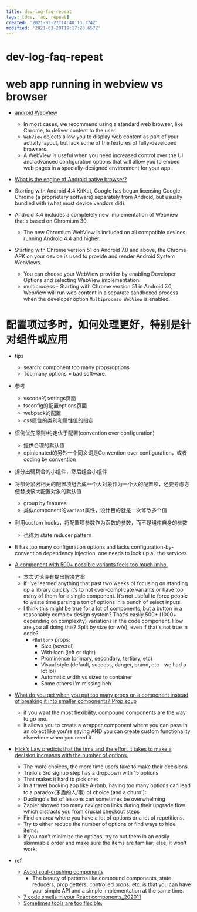```yaml
---
title: dev-log-faq-repeat
tags: [dev, faq, repeat]
created: '2021-02-27T14:40:13.374Z'
modified: '2021-03-29T19:17:20.657Z'
---
```


# dev-log-faq-repeat

# web app running in webview vs browser

- [android WebView](https://developer.android.com/reference/android/webkit/WebView)
  - In most cases, we recommend using a standard web browser, like Chrome, to deliver content to the user. 
  - `WebView` objects allow you to display web content as part of your activity layout, but lack some of the features of fully-developed browsers. 
  - A WebView is useful when you need increased control over the UI and advanced configuration options that will allow you to embed web pages in a specially-designed environment for your app.

- [What is the engine of Android native browser?](https://stackoverflow.com/questions/33998074)
- Starting with Android 4.4 KitKat, Google has begun licensing Google Chrome (a proprietary software) separately from Android, but usually bundled with (what most device vendors did). 
- Android 4.4 includes a completely new implementation of WebView that's based on Chromium 30. 
  - The new Chromium WebView is included on all compatible devices running Android 4.4 and higher.
- Starting with Chrome version 51 on Android 7.0 and above, the Chrome APK on your device is used to provide and render Android System WebViews. 
  - You can choose your WebView provider by enabling Developer Options and selecting WebView implementation.
  - multiprocess - Starting with Chrome version 51 in Android 7.0, WebView will run web content in a separate sandboxed process when the developer option `Multiprocess WebView` is enabled.
# 配置项过多时，如何处理更好，特别是针对组件或应用
- tips
  - search: component too many props/options
  - Too many options = bad software.

- 参考
  - vscode的settings页面
  - tsconfig的配置options页面
  - webpack的配置
  - css属性的类别和属性值的指定

- 惯例优先原则/约定优于配置(convention over configuration)
  - 提供合理的默认值
  - opinionated的另外一个同义词是Convention over configuration，或者coding by convention
- 拆分出弱耦合的小组件，然后组合小组件
- 将部分紧密相关的配置项组合成一个大对象作为一个大的配置项，还要考虑方便替换该大配置对象的默认值
  - group by features
  - 类似component的`variant`属性，设计目的就是一次修改多个值
- 利用custom hooks，将配置项参数作为函数的参数，而不是组件自身的参数
  - 也称为 state reducer pattern

- It has too many configuration options and lacks configuration-by-convention dependency injection, one needs to look up all the services

- [A component with 500+ possible variants feels too much imho.](https://twitter.com/apixelpusher/status/1336875440972181510)
  - 本次讨论没有提出解决方案
  - If I’ve learned anything that past two weeks of focusing on standing up a library quickly it’s to not over-complicate variants or have too many of them for a single component. It’s not useful to force people to waste time parsing a ton of options in a bunch of select inputs.
  - I think this might be true for a lot of components, but a button in a reasonably complex design system? That's easily 500+ (1000+ depending on complexity) variations in the code component. How are you all doing this? Split by size (or w/e), even if that's not true in code?
    - `<Button>` props:
      * Size (several)
      * With icon (left or right)
      * Prominence (primary, secondary, tertiary, etc)
      * Visual style (default, success, danger, brand, etc—we had a lot lol) 
      * Automatic width vs sized to container
      * Some others I'm missing heh

- [What do you get when you put too many props on a component instead of breaking it into smaller components? Prop soup](https://twitter.com/NerdCowboy/status/966027592506617856)
  - if you want the most flexibility, compound components are the way to go imo. 
  - It allows you to create a wrapper component where you can pass in an object like you're saying AND you can create custom functionality elsewhere when you need it.

- [Hick’s Law predicts that the time and the effort it takes to make a decision increases with the number of options.](https://twitter.com/InfoKaaswell/status/1261675520271548418)
  - The more choices, the more time users take to make their decisions.
  - Trello's 3rd signup step has a dropdown with 15 options.
  - That makes it hard to pick one:
  - In a travel booking app like Airbnb, having too many options can lead to a paradox(矛盾的人/事) of choice (and a churn!):
  - Duolingo's list of lessons can sometimes be overwhelming
  - Zapier showed too many navigation links during their upgrade flow which distracts you from crucial checkout steps
  - Find an area where you have a lot of options or a lot of repetitions.
  - Try to either reduce the number of options or find ways to hide items.
  - If you can't minimize the options, try to put them in an easily skimmable order and make sure the items are familiar; else, it won't work.

- ref
  - [Avoid soul-crushing components](https://epicreact.dev/soul-crushing-components/)
    - The beauty of patterns like compound components, state reducers, prop getters, controlled props, etc. is that you can have your simple API and a simple implementation at the same time.
  - [7 code smells in your React components_202011](https://dev.to/awnton/7-code-smells-in-react-components-5f66)
  - [Sometimes tools are too flexible.](https://twitter.com/sebmck/status/1142090256096743425)
